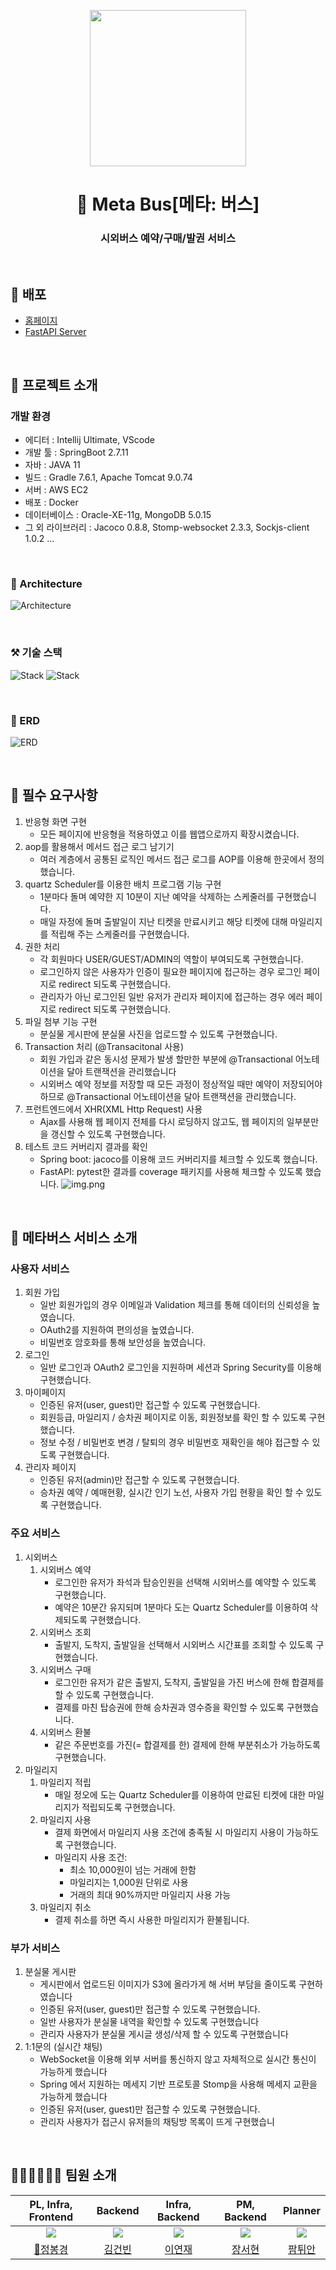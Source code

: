 <p align="middle">
    <img width="250px;" src="assets/METABUS_Logo_W.png"/>
</p>

<div align="center">
<h1> 🚌 Meta Bus[메타: 버스] </h1>
<h3> 시외버스 예약/구매/발권 서비스 </h3>

<br>

</div>

## 📌 배포
- [홈페이지](https://www.metabus.site/)
- [FastAPI Server](http://43.201.165.100:8888/docs#/)

<br>

## 📝 프로젝트 소개

### 개발 환경
- 에디터 : Intellij Ultimate, VScode
- 개발 툴 : SpringBoot 2.7.11
- 자바 : JAVA 11
- 빌드 : Gradle 7.6.1, Apache Tomcat 9.0.74
- 서버 : AWS EC2
- 배포 : Docker
- 데이터베이스 : Oracle-XE-11g, MongoDB 5.0.15
- 그 외 라이브러리 : Jacoco 0.8.8, Stomp-websocket 2.3.3, Sockjs-client 1.0.2 ...
  
<br>

### 🧱 Architecture
![Architecture](assets/Architecture.png)

<br>

### ⚒️ 기술 스택
![Stack](assets/Stack_1.png)
![Stack](assets/Stack_2.png)

<br>

### 📍 ERD
![ERD](assets/ERD.png)

<br>

## 📌 필수 요구사항
1. 반응형 화면 구현
   - 모든 페이지에 반응형을 적용하였고 이를 웹앱으로까지 확장시켰습니다.
2. aop를 활용해서 메서드 접근 로그 남기기
   - 여러 계층에서 공통된 로직인 메서드 접근 로그를 AOP를 이용해 한곳에서 정의했습니다.
3. quartz Scheduler를 이용한 배치 프로그램 기능 구현
   - 1분마다 돌며 예약한 지 10분이 지난 예약을 삭제하는 스케줄러를 구현했습니다.
   - 매일 자정에 돌며 출발일이 지난 티켓을 만료시키고 해당 티켓에 대해 마일리지를 적립해 주는 스케줄러를 구현했습니다.
4. 권한 처리
   - 각 회원마다 USER/GUEST/ADMIN의 역할이 부여되도록 구현했습니다.
   - 로그인하지 않은 사용자가 인증이 필요한 페이지에 접근하는 경우 로그인 페이지로 redirect 되도록 구현했습니다.
   - 관리자가 아닌 로그인된 일반 유저가 관리자 페이지에 접근하는 경우 에러 페이지로 redirect 되도록 구현했습니다.
5. 파일 첨부 기능 구현
   - 분실물 게시판에 분실물 사진을 업로드할 수 있도록 구현했습니다.
6. Transaction 처리 (@Transacitonal 사용)
   - 회원 가입과 같은 동시성 문제가 발생 할만한 부분에 @Transactional 어노테이션을 달아 트랜잭션을 관리했습니다
   - 시외버스 예약 정보를 저장할 때 모든 과정이 정상적일 때만 예약이 저장되어야 하므로 @Transactional 어노테이션을 달아 트랜잭션을 관리했습니다.
7. 프런트엔드에서 XHR(XML Http Request) 사용
   - Ajax를 사용해 웹 페이지 전체를 다시 로딩하지 않고도, 웹 페이지의 일부분만을 갱신할 수 있도록 구현했습니다.
8. 테스트 코드 커버리지 결과를 확인
   - Spring boot: jacoco를 이용해 코드 커버리지를 체크할 수 있도록 했습니다.
   - FastAPI: pytest한 결과를 coverage 패키지를 사용해 체크할 수 있도록 했습니다.
   ![img.png](assets/jacoco.png)

<br>

## 🚌 메타버스 서비스 소개

### 사용자 서비스
1. 회원 가입
   - 일반 회원가입의 경우 이메일과 Validation 체크를 통해 데이터의 신뢰성을 높였습니다.
   - OAuth2를 지원하여 편의성을 높였습니다.
   - 비밀번호 암호화를 통해 보안성을 높였습니다.
2. 로그인
   - 일반 로그인과 OAuth2 로그인을 지원하며 세션과 Spring Security를 이용해 구현했습니다.
3. 마이페이지
   - 인증된 유저(user, guest)만 접근할 수 있도록 구현했습니다.
   - 회원등급, 마일리지 / 승차권 페이지로 이동, 회원정보를 확인 할 수 있도록 구현했습니다.
   - 정보 수정 / 비밀번호 변경 / 탈퇴의 경우 비밀번호 재확인을 해야 접근할 수 있도록 구현했습니다.
4. 관리자 페이지
   - 인증된 유저(admin)만 접근할 수 있도록 구현했습니다.
   - 승차권 예약 / 예매현황, 실시간 인기 노선, 사용자 가입 현황을 확인 할 수 있도록 구현했습니다.

### 주요 서비스
1. 시외버스
   1. 시외버스 예약
      - 로그인한 유저가 좌석과 탑승인원을 선택해 시외버스를 예약할 수 있도록 구현했습니다.
      - 예약은 10분간 유지되며 1분마다 도는 Quartz Scheduler를 이용하여 삭제되도록 구현했습니다.
   2. 시외버스 조회
      - 출발지, 도착지, 출발일을 선택해서 시외버스 시간표를 조회할 수 있도록 구현했습니다.
   3. 시외버스 구매
      - 로그인한 유저가 같은 출발지, 도착지, 출발일을 가진 버스에 한해 합결제를 할 수 있도록 구현했습니다.
      - 결제를 마친 탑승권에 한해 승차권과 영수증을 확인할 수 있도록 구현했습니다.
   4. 시외버스 환불
      - 같은 주문번호를 가진(= 합결제를 한) 결제에 한해 부분취소가 가능하도록 구현했습니다.
2. 마일리지
   1. 마일리지 적립
      - 매일 정오에 도는 Quartz Scheduler를 이용하여 만료된 티켓에 대한 마일리지가 적립되도록 구현했습니다.
   2. 마일리지 사용
      - 결제 화면에서 마일리지 사용 조건에 충족될 시 마일리지 사용이 가능하도록 구현했습니다.
      - 마일리지 사용 조건:
         - 최소 10,000원이 넘는 거래에 한함
         - 마일리지는 1,000원 단위로 사용
         - 거래의 최대 90%까지만 마일리지 사용 가능
   3. 마일리지 취소
      - 결제 취소를 하면 즉시 사용한 마일리지가 환불됩니다.

### 부가 서비스
1. 분실물 게시판
   - 게시판에서 업로드된 이미지가 S3에 올라가게 해 서버 부담을 줄이도록 구현하였습니다
   - 인증된 유저(user, guest)만 접근할 수 있도록 구현했습니다.
   - 일반 사용자가 분실물 내역을 확인할 수 있도록 구현했습니다
   - 관리자 사용자가 분실물 게시글 생성/삭제 할 수 있도록 구현했습니다
2. 1:1문의 (실시간 채팅)
   - WebSocket을 이용해 외부 서버를 통신하지 않고 자체적으로 실시간 통신이 가능하게 했습니다
   - Spring 에서 지원하는 메세지 기반 프로토콜 Stomp을 사용해 메세지 교환을 가능하게 했습니다
   - 인증된 유저(user, guest)만 접근할 수 있도록 구현했습니다.
   - 관리자 사용자가 접근시 유저들의 채팅방 목록이 뜨게 구현했습니

<br>

## 🙋🏻‍♂️🙋🏻‍♀️ 팀원 소개

|              PL, Infra, Frontend              |                    Backend                     |                Infra, Backend                 |                 PM, Backend                  |                     Planner                     |
|:-------------------------------------------:|:----------------------------------------------:|:---------------------------------------------:|:--------------------------------------------:|:-----------------------------------------------:|
| ![](https://github.com/bong44.png?size=200) | ![](https://github.com/kimgunbin.png?size=200) | ![](https://github.com/yjyj1023.png?size=200) | ![](https://github.com/Senna97.png?size=200) | ![](https://github.com/Anna112396.png?size=200) |
|     [👑정봉경](https://github.com/bong44)      |      [김건빈](https://github.com/kimgunbin)       |      [이연재](https://github.com/yjyj1023)       |      [장서현](https://github.com/Senna97)       |      [팜튀안](https://github.com/Anna112396)       |